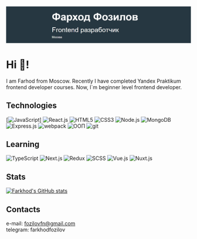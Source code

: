 ![header](https://github.com/FozilovFarhod/FozilovFarhod/blob/main/images/header-git.jpg)  
# Hi 👋!  
I am Farhod from Moscow.  Recently I have completed Yandex Praktikum frontend developer courses.  Now, I`m beginner level frontend developer.
## Technologies  
[![JavaScript](https://img.shields.io/badge/JavaScript-F7DF1E?style=for-the-badge&logo=javascript&logoColor=black)]
![React.js](https://img.shields.io/badge/React-20232A?style=for-the-badge&logo=react&logoColor=61DAFB)
![HTML5](https://img.shields.io/badge/HTML5-E34F26?style=for-the-badge&logo=html5&logoColor=white )
![CSS3](https://img.shields.io/badge/CSS3-1572B6?style=for-the-badge&logo=css3&logoColor=white)
![Node.js](https://img.shields.io/badge/Node.js-43853D?style=for-the-badge&logo=node.js&logoColor=white)
![MongoDB](https://img.shields.io/badge/MongoDB-4EA94B?style=for-the-badge&logo=mongodb&logoColor=white)
![Express.js](https://img.shields.io/badge/Express.js-404D59?style=for-the-badge)
![webpack](https://img.shields.io/badge/-webpack-212121?style=for-the-badge&logo=webpack)
![ООП](https://img.shields.io/badge/-ООП-212121?style=for-the-badge&logo=oop)
![git](https://img.shields.io/badge/-git-212121?style=for-the-badge&logo=git)  
## Learning  
![TypeScript](https://img.shields.io/badge/TypeScript-007ACC?style=for-the-badge&logo=typescript&logoColor=white)
![Next.js](https://img.shields.io/badge/Next.js-F7DF1E?style=for-the-badge&logo=Next&logoColor=black)
![Redux](https://img.shields.io/badge/Redux-593D88?style=for-the-badge&logo=redux&logoColor=white)
![SCSS](https://img.shields.io/badge/SCSS-CC6699?style=for-the-badge&logo=SCSS&logoColor=white)
![Vue.js](https://img.shields.io/badge/Vue.js-35495E?style=for-the-badge&logo=vue.js&logoColor=4FC08D)
![Nuxt.js](https://img.shields.io/badge/Nuxt.js-CC6699?style=for-the-badge&logo=nuxt&logoColor=white)  
  
<!-- ## Some of my projects   -->
  
<!-- ### Mesto  
[<img src = "https://github.com/FozilovFarhod/FozilovFarhod/blob/main/images/russian-travel.jpg" width = "250">](https://github.com/FozilovFarhod/russian-travel)
### Russian Travel  
[<img src = "https://github.com/FozilovFarhod/FozilovFarhod/blob/main/images/russian-travel.jpg" width = "250">](https://github.com/FozilovFarhod/russian-travel)
### Movies-explorer  
[<img src = "https://github.com/FozilovFarhod/FozilovFarhod/blob/main/images/russian-travel.jpg" width = "250">](https://github.com/FozilovFarhod/russian-travel) -->
## Stats  
[![Farkhod's GitHub stats](https://github-readme-stats.vercel.app/api?username=fozilovfarhod&theme=merko)](https://github.com/anuraghazra/github-readme-stats)
## Contacts  
e-mail: fozilovfn@gmail.com  
telegram: farkhodfozilov

